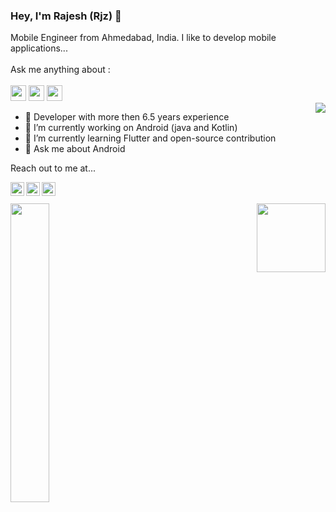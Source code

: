 ### Hey, I'm Rajesh (Rjz) 👋

Mobile Engineer from Ahmedabad, India. I like to develop mobile applications...
<br/><br/>
Ask me anything about : 
<br/><br/>
<img src='https://img.shields.io/badge/Android-3DDC84?logo=android&logoColor=white&style=for-the-badge' height='25'/> <img src='https://img.shields.io/badge/kotlin-%230095D5.svg?&style=for-the-badge&logo=kotlin&logoColor=white' height='25'/> <img src='https://img.shields.io/badge/flutter-%230095D5?logo=flutter&logoColor=blue&style=for-the-badge' height='25'/>
<br/>
<a href="https://github.com/rjzsatvara007">
  <img align="right" src="https://github-readme-stats.vercel.app/api/top-langs/?username=rjzsatvara007&theme=light&hide_langs_below=1" />
</a>


- 🧑‍ Developer with more then 6.5 years experience
- 🔭 I’m currently working on Android (java and Kotlin)
- 🌱 I’m currently learning Flutter and open-source contribution
- 💬 Ask me about Android


Reach out to me at...

<a href="https://twitter.com/rjzsatvara007">
  <img align="left" alt="Rajesh's Twitter" width="22px" src="https://cdn.jsdelivr.net/npm/simple-icons@v3/icons/twitter.svg" />
</a><a href="https://www.linkedin.com/in/rajesh-satvara-36096955">
  <img align="left" alt="Rajesh's Linkdein" width="22px" src="https://cdn.jsdelivr.net/npm/simple-icons@v3/icons/linkedin.svg" />
</a><a href="https://stackoverflow.com/users/5155422/rajesh-satvara">
  <img align="left" alt="Rajesh's Stackoverflow" width="22px" src="https://cdn.jsdelivr.net/npm/simple-icons@v3/icons/stackoverflow.svg" />

  <br/>
  <br/>
<img align="right" height="110px" src="https://github-readme-stats.vercel.app/api?username=rjzsatvara007&hide_title=true&hide_border=true&show_icons=true&count_private=true&line_height=21&theme=default" />

  <a href="https://github.com/rjzsatvara007">
    <img align="left"  width="35%" src="https://github-readme-streak-stats.herokuapp.com/?user=rjzsatvara007&theme=default" />
 </a>
